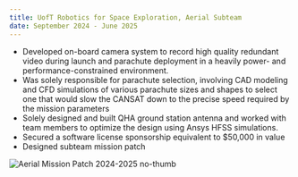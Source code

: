 ```yaml
---
title: UofT Robotics for Space Exploration, Aerial Subteam
date: September 2024 - June 2025
---
```


- Developed on-board camera system to record high quality redundant video during launch and parachute deployment in a heavily power- and performance-constrained environment.
- Was solely responsible for parachute selection, involving CAD modeling and CFD simulations of various parachute sizes and shapes to select one that would slow the CANSAT down to the precise speed required by the mission parameters
- Solely designed and built QHA ground station antenna and worked with team members to optimize the design using Ansys HFSS simulations.
- Secured a software license sponsorship equivalent to $50,000 in value
- Designed subteam mission patch

![Aerial Mission Patch 2024-2025 no-thumb](/images/aerial-mission-patch-24-25.png "Mission patch I designed")

